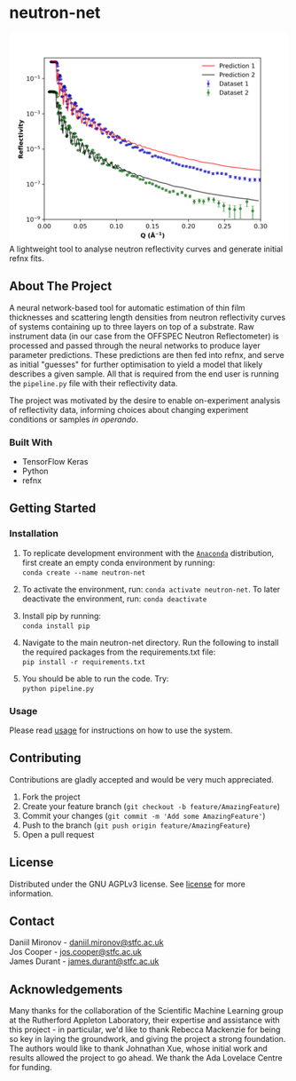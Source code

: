 # neutron-net
![neutron-curve](/resources/real_sim.png) <br/>
A lightweight tool to analyse neutron reflectivity curves and generate initial refnx fits.

## About The Project
A neural network-based tool for automatic estimation of thin film thicknesses and scattering length densities from neutron reflectivity curves of systems containing up to three layers on top of a substrate. Raw instrument data (in our case from the OFFSPEC Neutron Reflectometer) is processed and passed through the neural networks to produce layer parameter predictions. These predictions are then fed into refnx, and serve as initial "guesses" for further optimisation to yield a model that likely describes a given sample. All that is required from the end user is running the `pipeline.py` file with their reflectivity data.

The project was motivated by the desire to enable on-experiment analysis of reflectivity data, informing choices about changing experiment conditions or samples <em>in operando</em>.

### Built With
* TensorFlow Keras
* Python
* refnx

## Getting Started
### Installation
1. To replicate development environment with the [`Anaconda`](https://www.anaconda.com/products/individual) distribution, first create an empty conda environment by running: <br /> ```conda create --name neutron-net```

2. To activate the environment, run: ```conda activate neutron-net```. To later deactivate the environment, run: ```conda deactivate```

3. Install pip by running: <br /> ```conda install pip```

4. Navigate to the main neutron-net directory. Run the following to install the required packages from the requirements.txt file: <br />
   ```pip install -r requirements.txt```

5. You should be able to run the code. Try: <br />
    ```python pipeline.py```

### Usage
Please read [usage](/resources/usage.md) for instructions on how to use the system.

## Contributing
Contributions are gladly accepted and would be very much appreciated.

  1. Fork the project
  2. Create your feature branch (```git checkout -b feature/AmazingFeature```)
  3. Commit your changes (```git commit -m 'Add some AmazingFeature'```)
  4. Push to the branch (```git push origin feature/AmazingFeature```)
  5. Open a pull request

## License
Distributed under the GNU AGPLv3 license. See [license](/LICENSE) for more information.

## Contact
Daniil Mironov - daniil.mironov@stfc.ac.uk\
Jos Cooper     - jos.cooper@stfc.ac.uk\
James Durant   - james.durant@stfc.ac.uk

## Acknowledgements
Many thanks for the collaboration of the Scientific Machine Learning group at the Rutherford Appleton Laboratory, their expertise and assistance with this project - in particular, we'd like to thank Rebecca Mackenzie for being so key in laying the groundwork, and giving the project a strong foundation. The authors would like to thank Johnathan Xue, whose initial work and results allowed the project to go ahead. We thank the Ada Lovelace Centre for funding.
